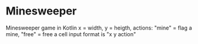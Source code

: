 # Minesweeper
Minesweeper game in Kotlin
x = width, y = heigth, 
actions: "mine" = flag a mine, "free" = free a cell
input format is "x y action"
